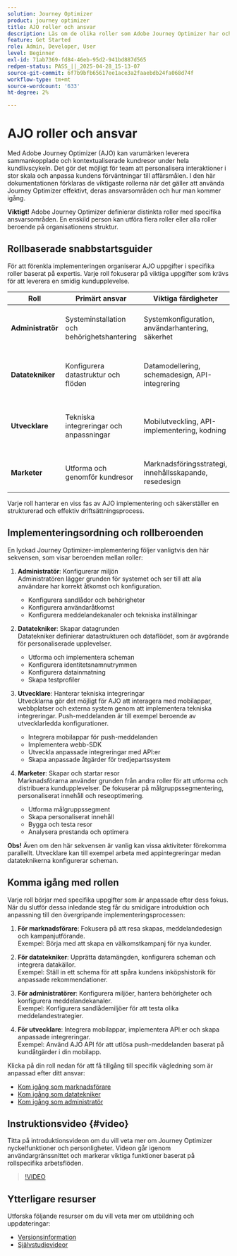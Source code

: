 ```yaml
---
solution: Journey Optimizer
product: journey optimizer
title: AJO roller och ansvar
description: Läs om de olika roller som Adobe Journey Optimizer har och deras ansvarsområden
feature: Get Started
role: Admin, Developer, User
level: Beginner
exl-id: 71ab7369-fd84-46eb-95d2-941bd887d565
redpen-status: PASS_||_2025-04-28_15-13-07
source-git-commit: 6f7b9bfb65617ee1ace3a2faaebdb24fa068d74f
workflow-type: tm+mt
source-wordcount: '633'
ht-degree: 2%

---
```



# AJO roller och ansvar

Med Adobe Journey Optimizer (AJO) kan varumärken leverera sammankopplade och kontextualiserade kundresor under hela kundlivscykeln. Det gör det möjligt för team att personalisera interaktioner i stor skala och anpassa kundens förväntningar till affärsmålen. I den här dokumentationen förklaras de viktigaste rollerna när det gäller att använda Journey Optimizer effektivt, deras ansvarsområden och hur man kommer igång.

**Viktigt!** Adobe Journey Optimizer definierar distinkta roller med specifika ansvarsområden. En enskild person kan utföra flera roller eller alla roller beroende på organisationens struktur.

## Rollbaserade snabbstartsguider

För att förenkla implementeringen organiserar AJO uppgifter i specifika roller baserat på expertis. Varje roll fokuserar på viktiga uppgifter som krävs för att leverera en smidig kundupplevelse.

| Roll | Primärt ansvar | Viktiga färdigheter | Vanliga uppgifter |
|-------------------|----------------------------------|--------------------------------|-----------------------------------------------|
| **Administratör** | Systeminstallation och behörighetshantering | Systemkonfiguration, användarhantering, säkerhet | Konfigurera sandlådor, hantera användare, konfigurera kanaler |
| **Datatekniker** | Konfigurera datastruktur och flöden | Datamodellering, schemadesign, API-integrering | Konfigurera scheman, hantera datauppsättningar, konfigurera datakällor |
| **Utvecklare** | Tekniska integreringar och anpassningar | Mobilutveckling, API-implementering, kodning | Integrera mobilappar, implementera API:er, skapa anpassade åtgärder |
| **Marketer** | Utforma och genomför kundresor | Marknadsföringsstrategi, innehållsskapande, resedesign | Skapa kampanjer, utforma resor, analysera rapporter |

Varje roll hanterar en viss fas av AJO implementering och säkerställer en strukturerad och effektiv driftsättningsprocess.

## Implementeringsordning och rollberoenden

En lyckad Journey Optimizer-implementering följer vanligtvis den här sekvensen, som visar beroenden mellan roller:

1. **Administratör**: Konfigurerar miljön\
   Administratören lägger grunden för systemet och ser till att alla användare har korrekt åtkomst och konfiguration.
   * Konfigurera sandlådor och behörigheter
   * Konfigurera användaråtkomst
   * Konfigurera meddelandekanaler och tekniska inställningar

2. **Datatekniker**: Skapar datagrunden\
   Datatekniker definierar datastrukturen och dataflödet, som är avgörande för personaliserade upplevelser.
   * Utforma och implementera scheman
   * Konfigurera identitetsnamnutrymmen
   * Konfigurera datainmatning
   * Skapa testprofiler

3. **Utvecklare**: Hanterar tekniska integreringar\
   Utvecklarna gör det möjligt för AJO att interagera med mobilappar, webbplatser och externa system genom att implementera tekniska integreringar. Push-meddelanden är till exempel beroende av utvecklarledda konfigurationer.
   * Integrera mobilappar för push-meddelanden
   * Implementera webb-SDK
   * Utveckla anpassade integreringar med API:er
   * Skapa anpassade åtgärder för tredjepartssystem

4. **Marketer**: Skapar och startar resor\
   Marknadsförarna använder grunden från andra roller för att utforma och distribuera kundupplevelser. De fokuserar på målgruppssegmentering, personaliserat innehåll och reseoptimering.
   * Utforma målgruppssegment
   * Skapa personaliserat innehåll
   * Bygga och testa resor
   * Analysera prestanda och optimera

**Obs!** Även om den här sekvensen är vanlig kan vissa aktiviteter förekomma parallellt. Utvecklare kan till exempel arbeta med appintegreringar medan datateknikerna konfigurerar scheman.

## Komma igång med rollen

Varje roll börjar med specifika uppgifter som är anpassade efter dess fokus. När du slutför dessa inledande steg får du smidigare introduktion och anpassning till den övergripande implementeringsprocessen:

1. **För marknadsförare**: Fokusera på att resa skapas, meddelandedesign och kampanjutförande.\
   Exempel: Börja med att skapa en välkomstkampanj för nya kunder.

2. **För datatekniker**: Upprätta datamängden, konfigurera scheman och integrera datakällor.\
   Exempel: Ställ in ett schema för att spåra kundens inköpshistorik för anpassade rekommendationer.

3. **För administratörer**: Konfigurera miljöer, hantera behörigheter och konfigurera meddelandekanaler.\
   Exempel: Konfigurera sandlådemiljöer för att testa olika meddelandestrategier.

4. **För utvecklare**: Integrera mobilappar, implementera API:er och skapa anpassade integreringar.\
   Exempel: Använd AJO API för att utlösa push-meddelanden baserat på kundåtgärder i din mobilapp.

Klicka på din roll nedan för att få tillgång till specifik vägledning som är anpassad efter ditt ansvar:

* [Kom igång som marknadsförare](path/marketer.md)
* [Kom igång som datatekniker](path/data-engineer.md)
* [Kom igång som administratör](path/administrator.md)

## Instruktionsvideo {#video}

Titta på introduktionsvideon om du vill veta mer om Journey Optimizer nyckelfunktioner och personligheter. Videon går igenom användargränssnittet och markerar viktiga funktioner baserat på rollspecifika arbetsflöden.

>[!VIDEO](https://video.tv.adobe.com/v/3424995?quality=12)

## Ytterligare resurser

Utforska följande resurser om du vill veta mer om utbildning och uppdateringar:

* [Versionsinformation](../rn/release-notes.md)
* [Självstudievideor](https://experienceleague.adobe.com/docs/journey-optimizer-learn/tutorials/overview.html?lang=sv-SE)